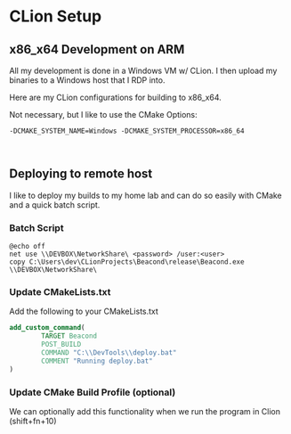 # CLion Setup



## x86\_x64 Development on ARM

All my development is done in a Windows VM w/ CLion. I then upload my binaries to a Windows host that I RDP into.

Here are my CLion configurations for building to x86\_x64.&#x20;

Not necessary, but I like to use the CMake Options:

```
-DCMAKE_SYSTEM_NAME=Windows -DCMAKE_SYSTEM_PROCESSOR=x86_64
```

<figure><img src="../../.gitbook/assets/Screenshot 2024-09-11 at 3.16.10 PM.png" alt=""><figcaption></figcaption></figure>

<figure><img src="../../.gitbook/assets/Screenshot 2024-09-11 at 3.18.09 PM.png" alt=""><figcaption></figcaption></figure>



## Deploying to remote host

I like to deploy my builds to my home lab and can do so easily with CMake and a quick batch script.

### Batch Script

```batch
@echo off
net use \\DEVBOX\NetworkShare\ <password> /user:<user>
copy C:\Users\dev\CLionProjects\Beacond\release\Beacond.exe \\DEVBOX\NetworkShare\
```

### Update CMakeLists.txt

Add the following to your CMakeLists.txt

```cmake
add_custom_command(
        TARGET Beacond
        POST_BUILD
        COMMAND "C:\\DevTools\\deploy.bat"
        COMMENT "Running deploy.bat"
)
```



### Update CMake Build Profile (optional)

We can optionally add this functionality when we run the program in Clion (shift+fn+10)

<figure><img src="../../.gitbook/assets/Screenshot 2024-09-18 at 10.26.31 PM.png" alt=""><figcaption></figcaption></figure>

